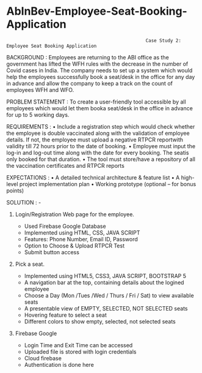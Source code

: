 # AbInBev-Employee-Seat-Booking-Application

                                                       Case Study 2: Employee Seat Booking Application
                                                       
BACKGROUND :
Employees are returning to the ABI office as the government has lifted the WFH rules with
the decrease in the number of Covid cases in India. The company needs to set up a system which would
help the employees successfully book a seat/desk in the office for any day in advance and allow the
company to keep a track on the count of employees WFH and WFO.


PROBLEM STATEMENT :
To create a user-friendly tool accessible by all employees which would let them
booka seat/desk in the office in advance for up to 5 working days.


REQUIREMENTS :
• Include a registration step which would check whether the employee is double vaccinated along
with the validation of employee details. If not, the employee must upload a negative RTPCR
reportwith validity till 72 hours prior to the date of booking.
• Employee must input the log-in and log-out time along with the date for every booking. The 
seatis only booked for that duration.
• The tool must store/have a repository of all the vaccination certificates and RTPCR reports


EXPECTATIONS :
• A detailed technical architecture & feature list
• A high-level project implementation plan
• Working prototype (optional – for bonus points)

SOLUTION : -

1) Login/Registration Web page for the employee.
    * Used Firebase Google Database
    * Implemented using HTML, CSS, JAVA SCRIPT
    * Features: Phone Number, Email ID, Password
    * Option to Choose & Upload RTPCR Test
    * Submit button access
 
2) Pick a seat.
    * Implemented using HTML5, CSS3, JAVA SCRIPT, BOOTSTRAP 5
    * A navigation bar at the top, containing details about the logined employee
    * Choose a Day (Mon /Tues /Wed / Thurs / Fri / Sat) to view available seats
    * A presentable view of EMPTY, SELECTED, NOT SELECTED seats
    * Hovering feature to select a seat
    * Different colors to show empty, selected, not selected seats
  
3) Firebase Google 
    * Login Time and Exit Time can be accessed
    * Uploaded file is stored with login credentials
    * Cloud firebase
    * Authentication is done here
   

